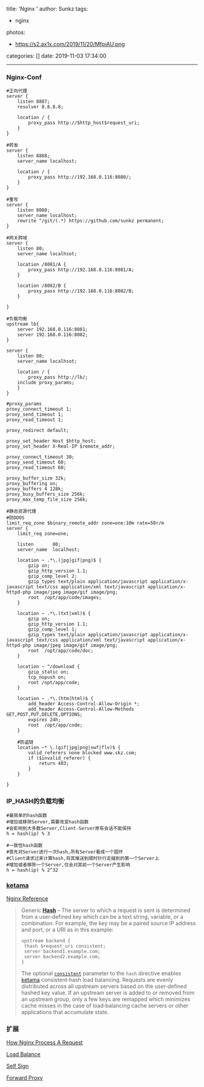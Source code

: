 title: 'Nginx '
author: Sunkz
tags:
  - nginx

photos:

- https://s2.ax1x.com/2019/11/20/MfpiAU.png

categories: []
date: 2019-11-03 17:34:00

---
### Nginx-Conf

```nginx
#正向代理
server {
	listen 8887;
	resolver 8.8.8.8;	
	
	location / {
		proxy_pass http://$http_host$request_uri;
	}
}
```

```nginx
#转发
server {
	listen 8888;
	server_name localhost;

	location / {
		proxy_pass http://192.168.0.116:8080/;
	}	
}
```

```nginx
#重写
server {
    listen 8080;
    server_name localhost;
    rewrite ^/git/(.*) https://github.com/sunkz permanent;
}
```

```nginx
#网关跨域
server {
	listen 80;
	server_name localhsot;

	location /8081/A {
		proxy_pass http://192.168.0.116:8081/A;
	}

	location /8082/B {
		proxy_pass http://192.168.0.116:8082/B;
	}

}
```

```nginx
#负载均衡
upstream lb{
	server 192.168.0.116:8081;
	server 192.168.0.116:8082;
}

server {
	listen 80;
	server_name localhsot;

	location / {
		proxy_pass http://lb/;
    include proxy_params;
	}
}

#proxy_params
proxy_connect_timeout 1;
proxy_send_timeout 1;
proxy_read_timeout 1;

proxy_redirect default;

proxy_set_header Host $http_host;
proxy_set_header X-Real-IP $remote_addr;

proxy_connect_timeout 30;
proxy_send_timeout 60;
proxy_read_timeout 60;

proxy_buffer_size 32k;
proxy_buffering on;
proxy_buffers 4 128k;
proxy_busy_buffers_size 256k;
proxy_max_temp_file_size 256k;
```

```nginx
#静态资源代理
#防DDOS
limit_req_zone $binary_remote_addr zone=one:10m rate=50r/m
server {
    limit_req zone=one;
    
    listen       80;
    server_name  localhost;
	
    location ~ .*\.(jpg|gif|png)$ {
        gzip on;
        gzip_http_version 1.1;
        gzip_comp_level 2;
        gzip_types text/plain application/javascript application/x-javascript text/css application/xml text/javascript application/x-httpd-php image/jpeg image/gif image/png;
        root  /opt/app/code/images;
    }

    location ~ .*\.(txt|xml)$ {
        gzip on;
        gzip_http_version 1.1;
        gzip_comp_level 1;
        gzip_types text/plain application/javascript application/x-javascript text/css application/xml text/javascript application/x-httpd-php image/jpeg image/gif image/png;
        root  /opt/app/code/doc;
    }

    location ~ ^/download {
        gzip_static on;
        tcp_nopush on;
        root /opt/app/code;
    }
    
    location ~ .*\.(htm|html)$ {
        add_header Access-Control-Allow-Origin *; 
        add_header Access-Control-Allow-Methods GET,POST,PUT,DELETE,OPTIONS;
        expires 24h;
        root  /opt/app/code;
    }
	
	#防盗链
    location ~* \.(gif|jpg|png|swf|flv)$ {
    	valid_referers none blocked www.skz.com;
        if ($invalid_referer) {
            return 403;
        }
    }

}
```

### IP_HASH的负载均衡

```shell
#最简单的hash函数
#增加或移除Server,需要改变hash函数
#会影响到大多数Server,Client-Server原有会话不能保持
h = hash(ip) % 3
```

```shell
#一致性hash函数
#首先对Server进行一次hash,所有Server看成一个圆环
#Client请求过来计算hash,将其推送到顺时针行走碰到的第一个Server上
#增加或者移除一个Server,仅会对其前一个Server产生影响
h = hash(ip) % 2^32
```

### [ketama](http://www.last.fm/user/RJ/journal/2007/04/10/rz_libketama_-_a_consistent_hashing_algo_for_memcache_clients)

[Nginx Reference](https://docs.nginx.com/nginx/admin-guide/load-balancer/http-load-balancer/)

> Generic [**Hash**](https://nginx.org/en/docs/http/ngx_http_upstream_module.html#hash) – The server to which a request is sent is determined from a user‑defined key which can be a text string, variable, or a combination. For example, the key may be a paired source IP address and port, or a URI as in this example:
>
> ```
> upstream backend {
>  thash $request_uri consistent;
>  server backend1.example.com;
>  server backend2.example.com;
> }
> ```
>
> The optional [`consistent`](https://nginx.org/en/docs/http/ngx_http_upstream_module.html#hash) parameter to the `hash` directive enables [ketama](http://www.last.fm/user/RJ/journal/2007/04/10/rz_libketama_-_a_consistent_hashing_algo_for_memcache_clients) consistent‑hash load balancing. Requests are evenly distributed across all upstream servers based on the user‑defined hashed key value. If an upstream server is added to or removed from an upstream group, only a few keys are remapped which minimizes cache misses in the case of load‑balancing cache servers or other applications that accumulate state.

### 扩展

[How Nginx Process A Request](https://juejin.im/post/5bf671a4e51d4546d60a9bd1)

[Load Balance](https://docs.nginx.com/nginx/admin-guide/load-balancer/http-load-balancer/)

[Self Sign](http://www.ruanyifeng.com/blog/2018/02/nginx-docker.html)

[Forward Proxy](https://www.jianshu.com/p/ab2be9d6040f)


